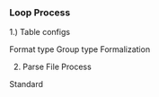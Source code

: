 ### Loop Process
1.) Table configs

Format type
Group type
Formalization

2) Parse File Process

Standard